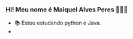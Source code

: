 ### Hi! Meu nome é Maiquel Alves Peres  🙋🏽‍♂️

- 📚 Estou estudando  python e  Java.
-  
<div>
<a href= https://www.linkedin.com/notifications/?filter=all>
